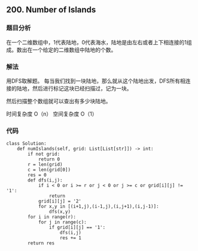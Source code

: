 ## 200. Number of Islands

### 题目分析
在一个二维数组中，1代表陆地，0代表海水，陆地是由左右或者上下相连接的1组成。数出在一个给定的二维数组中陆地的个数。

### 解法

用DFS取解题。 每当我们找到一块陆地，那么就从这个陆地出发，DFS所有相连接的陆地，然后进行标记这块已经扫描过，记为一块。

然后扫描整个数组就可以查出有多少块陆地。

时间复杂度 O（n）
空间复杂度 O（1）

### 代码
```
class Solution:
    def numIslands(self, grid: List[List[str]]) -> int:
        if not grid:
            return 0
        r = len(grid)
        c = len(grid[0])
        res = 0
        def dfs(i,j):
            if i < 0 or i >= r or j < 0 or j >= c or grid[i][j] != '1':
                return
            grid[i][j] = '2'
            for x,y in [(i+1,j),(i-1,j),(i,j+1),(i,j-1)]:
                dfs(x,y)
        for i in range(r):
            for j in range(c):
                if grid[i][j] == '1':
                    dfs(i,j)
                    res += 1
        return res
```
